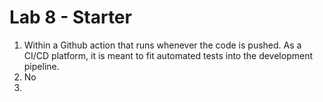 # Lab 8 - Starter
1. Within a Github action that runs whenever the code is pushed. As a CI/CD platform, it is meant to fit automated tests into the development pipeline.
2. No
3. 